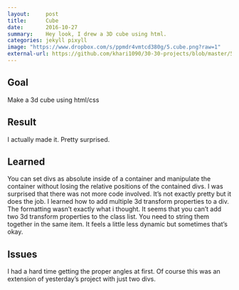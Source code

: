 ```yaml
---
layout:     post
title:      Cube
date:       2016-10-27
summary:    Hey look, I drew a 3D cube using html.
categories: jekyll pixyll
image: "https://www.dropbox.com/s/ppmdr4vmtcd380g/5.cube.png?raw=1"
external-url: https://github.com/khari1090/30-30-projects/blob/master/5.cube.html
---
```


## Goal
Make a 3d cube using html/css

## Result
I actually made it. Pretty surprised.

## Learned
You can set divs as absolute inside of a container and manipulate the container without losing the relative positions of the contained divs. I was surprised that there was not more code involved. It’s not exactly pretty but it does the job. I learned how to add multiple 3d transform properties to a div. The formatting wasn’t exactly what i thought. It seems that you can’t add two 3d transform properties to the class list. You need to string them together in the same item. It feels a little less dynamic but sometimes that’s okay.

## Issues
I had a hard time getting the proper angles at first. Of course this was an extension of yesterday’s project with just two divs.
